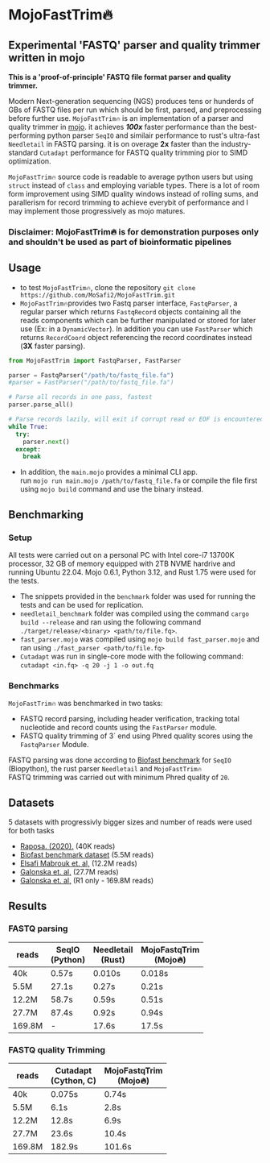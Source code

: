 # MojoFastTrim🔥

## Experimental 'FASTQ' parser and quality trimmer written in mojo

**This is a 'proof-of-principle' FASTQ file format parser and quality trimmer.** <br>

Modern Next-generation sequencing (NGS) produces tens or hunderds of GBs of FASTQ files per run which should be first, parsed, and preprocessing before further use.
```MojoFastTrim🔥``` is an implementation of a parser and quality trimmer in [mojo](https://docs.modular.com/mojo/). it achieves ***100x*** faster performance than the best-performing python parser ```SeqIO``` and similair performance to  rust's ultra-fast ```Needletail``` in FASTQ parsing.
it is on overage **2x** faster than the industry-standard ```Cutadapt``` performance for FASTQ quality trimming pior to SIMD optimization.

```MojoFastTrim🔥``` source code is readable to average python users but using ```struct``` instead of ```class``` and employing variable types. There is a lot of room form improvement using SIMD quality windows instead of rolling sums, and  parallerism for record trimming to achieve everybit of performance and I may implement those progressively as mojo matures. <br>

### Disclaimer: MojoFastTrim🔥 is for demonstration purposes only and shouldn't be used as part of bioinformatic pipelines

## Usage 

* to test ```MojoFastTrim🔥```, clone the repository  ```git clone https://github.com/MoSafi2/MojoFastTrim.git```  
* ```MojoFastTrim🔥```provides two Fastq parser interface, `FastqParser`, a regular parser which returns `FastqRecord` objects containing all the reads components which can be further manipulated or stored for later use (Ex: in a `DynamicVector`). In addition you can use `FastParser` which returns `RecordCoord` object referencing the record coordinates instead (**3X** faster parsing).

```python
from MojoFastTrim import FastqParser, FastParser

parser = FastqParser("/path/to/fastq_file.fa")
#parser = FastParser("/path/to/fastq_file.fa")

# Parse all records in one pass, fastest
parser.parse_all()

# Parse records lazily, will exit if corrupt read or EOF is encountered
while True:
  try:
    parser.next()
  except:
    break

```

* In addition, the `main.mojo` provides a minimal CLI app.  
  run ```mojo run main.mojo /path/to/fastq_file.fa``` or compile the file first using `mojo build` command and use the binary instead.

## Benchmarking

### Setup

All tests were carried out on a personal PC with Intel core-i7 13700K processor, 32 GB of memory equipped with 2TB NVME hardrive and running Ubuntu 22.04. Mojo 0.6.1, Python 3.12, and Rust 1.75 were used for the tests.

* The snippets provided in the `benchmark` folder was used for running the tests and can be used for replication.
* ```needletail_benchmark``` folder was compiled using the command ```cargo build --release``` and ran using the following command ```./target/release/<binary> <path/to/file.fq>```.
* `fast_parser.mojo` was compiled using `mojo build fast_parser.mojo` and ran using `./fast_parser <path/to/file.fq>`
* ```Cutadapt``` was run in single-core mode with the following command:  ``` cutadapt <in.fq> -q 20 -j 1 -o out.fq ```

### Benchmarks

```MojoFastTrim🔥``` was benchmarked in two tasks:

* FASTQ record parsing, including header verification, tracking total nucleotide and record counts using the ```FastParser``` module.
* FASTQ quality trimming of  3´ end using Phred quality scores using the ```FastqParser``` Module.

FASTQ parsing was done according to [Biofast benchmark](https://github.com/lh3/biofast/) for ```SeqIO``` (Biopython), the rust parser ```Needletail``` and ```MojoFastTrim🔥```  
FASTQ trimming was carried out with minimum Phred quality of ```20```.

## Datasets

5 datasets with progressivly bigger sizes and number of reads were used for both tasks

* [Raposa. (2020).](https://zenodo.org/records/3736457/files/9_Swamp_S2B_rbcLa_2019_minq7.fastq?download=1) (40K reads)
* [Biofast benchmark dataset](https://github.com/lh3/biofast/releases/tag/biofast-data-v1) (5.5M reads)
* [Elsafi Mabrouk et. al,](https://www.ebi.ac.uk/ena/browser/view/SRR16012060) (12.2M reads)
* [Galonska et. al,](https://www.ebi.ac.uk/ena/browser/view/SRR4381936) (27.7M reads)
* [Galonska et. al,](https://www.ebi.ac.uk/ena/browser/view/SRR4381933) (R1 only - 169.8M reads)

## Results

### FASTQ parsing

| reads  | SeqIO <br> (Python) | Needletail <br> (Rust) | MojoFastqTrim <br> (Mojo🔥)|
| ------ | ------------------- | ---------------------- | -------------------------- |
| 40k    | 0.57s               | 0.010s                 | 0.018s                     |
| 5.5M   | 27.1s               | 0.27s                  | 0.21s                      |
| 12.2M  | 58.7s               | 0.59s                  | 0.51s                      |
| 27.7M  | 87.4s               | 0.92s                  | 0.94s                      |
| 169.8M | -                   | 17.6s                  | 17.5s                      |

### FASTQ quality Trimming

| reads  | Cutadapt <br>  (Cython, C) | MojoFastqTrim <br> (Mojo🔥)|
| ------ | -------------------------- | -------------------------- |
| 40k    | 0.075s                     | 0.74s                      |
| 5.5M   | 6.1s                       | 2.8s                       |
| 12.2M  | 12.8s                      | 6.9s                       |
| 27.7M  | 23.6s                      | 10.4s                      |
| 169.8M | 182.9s                     | 101.6s                     |
